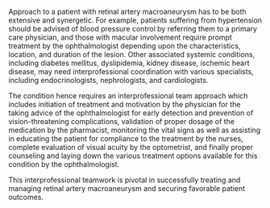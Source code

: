 Approach to a patient with retinal artery macroaneurysm has to be both extensive and synergetic. For example, patients suffering from hypertension should be advised of blood pressure control by referring them to a primary care physician, and those with macular involvement require prompt treatment by the ophthalmologist depending upon the characteristics, location, and duration of the lesion. Other associated systemic conditions, including diabetes mellitus, dyslipidemia, kidney disease, ischemic heart disease, may need interprofessional coordination with various specialists, including endocrinologists, nephrologists, and cardiologists.

The condition hence requires an interprofessional team approach which includes initiation of treatment and motivation by the physician for the taking advice of the ophthalmologist for early detection and prevention of vision-threatening complications, validation of proper dosage of the medication by the pharmacist, monitoring the vital signs as well as assisting in educating the patient for compliance to the treatment by the nurses, complete evaluation of visual acuity by the optometrist, and finally proper counseling and laying down the various treatment options available for this condition by the ophthalmologist.

This interprofessional teamwork is pivotal in successfully treating and managing retinal artery macroaneurysm and securing favorable patient outcomes.
